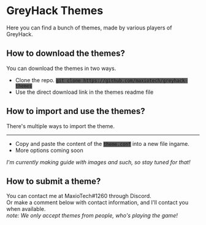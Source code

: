 # GreyHack Themes
Here you can find a bunch of themes, made by various players of GreyHack.

## How to download the themes?
You can download the themes in two ways.<br>
<ul>
  <li>Clone the repo. <code style="background-color:#5a5a5a">git clone https://github.com/maxiotech/greyhack-themes</code></li>
  <li>Use the direct download link in the themes readme file</li>
</ul>

## How to import and use the themes?
There's multiple ways to import the theme.<br>
<hr>
<ul>
  <li>Copy and paste the content of the <code style="background-color:#5a5a5a">theme.conf</code> into a new file ingame.</li>
  <li>More options coming soon</li>
</ul>
<i>I'm currently making guide with images and such, so stay tuned for that!</i>

## How to submit a theme?
You can contact me at MaxioTech#1260 through Discord.<br>
Or make a comment below with contact information, and I'll contact you when available.<br>
<i>note: We only accept themes from people, who's playing the game!</i>
